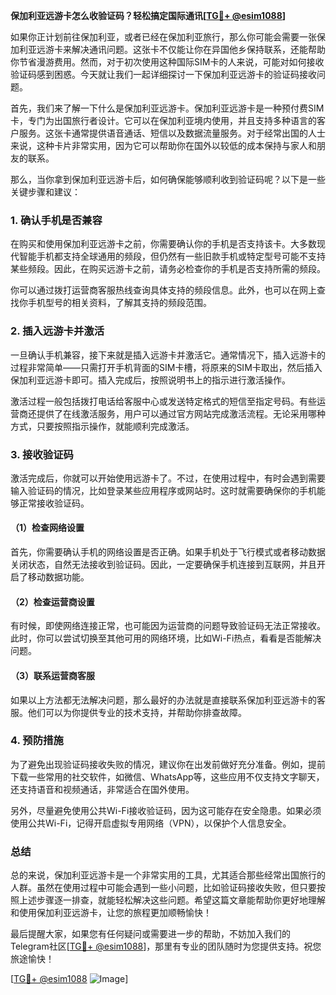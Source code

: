 **保加利亚远游卡怎么收验证码？轻松搞定国际通讯[[TG💪+ @esim1088](https://t.me/s/esim1088)]**

如果你正计划前往保加利亚，或者已经在保加利亚旅行，那么你可能会需要一张保加利亚远游卡来解决通讯问题。这张卡不仅能让你在异国他乡保持联系，还能帮助你节省漫游费用。然而，对于初次使用这种国际SIM卡的人来说，可能对如何接收验证码感到困惑。今天就让我们一起详细探讨一下保加利亚远游卡的验证码接收问题。

首先，我们来了解一下什么是保加利亚远游卡。保加利亚远游卡是一种预付费SIM卡，专门为出国旅行者设计。它可以在保加利亚境内使用，并且支持多种语言的客户服务。这张卡通常提供语音通话、短信以及数据流量服务。对于经常出国的人士来说，这种卡片非常实用，因为它可以帮助你在国外以较低的成本保持与家人和朋友的联系。

那么，当你拿到保加利亚远游卡后，如何确保能够顺利收到验证码呢？以下是一些关键步骤和建议：

### **1. 确认手机是否兼容**
在购买和使用保加利亚远游卡之前，你需要确认你的手机是否支持该卡。大多数现代智能手机都支持全球通用的频段，但仍然有一些旧款手机或特定型号可能不支持某些频段。因此，在购买远游卡之前，请务必检查你的手机是否支持所需的频段。

你可以通过拨打运营商客服热线查询具体支持的频段信息。此外，也可以在网上查找你手机型号的相关资料，了解其支持的频段范围。

### **2. 插入远游卡并激活**
一旦确认手机兼容，接下来就是插入远游卡并激活它。通常情况下，插入远游卡的过程非常简单——只需打开手机背面的SIM卡槽，将原来的SIM卡取出，然后插入保加利亚远游卡即可。插入完成后，按照说明书上的指示进行激活操作。

激活过程一般包括拨打电话给客服中心或发送特定格式的短信至指定号码。有些运营商还提供了在线激活服务，用户可以通过官方网站完成激活流程。无论采用哪种方式，只要按照指示操作，就能顺利完成激活。

### **3. 接收验证码**
激活完成后，你就可以开始使用远游卡了。不过，在使用过程中，有时会遇到需要输入验证码的情况，比如登录某些应用程序或网站时。这时就需要确保你的手机能够正常接收验证码。

#### **（1）检查网络设置**
首先，你需要确认手机的网络设置是否正确。如果手机处于飞行模式或者移动数据关闭状态，自然无法接收到验证码。因此，一定要确保手机连接到互联网，并且开启了移动数据功能。

#### **（2）检查运营商设置**
有时候，即使网络连接正常，也可能因为运营商的问题导致验证码无法正常接收。此时，你可以尝试切换至其他可用的网络环境，比如Wi-Fi热点，看看是否能解决问题。

#### **（3）联系运营商客服**
如果以上方法都无法解决问题，那么最好的办法就是直接联系保加利亚远游卡的客服。他们可以为你提供专业的技术支持，并帮助你排查故障。

### **4. 预防措施**
为了避免出现验证码接收失败的情况，建议你在出发前做好充分准备。例如，提前下载一些常用的社交软件，如微信、WhatsApp等，这些应用不仅支持文字聊天，还支持语音和视频通话，非常适合在国外使用。

另外，尽量避免使用公共Wi-Fi接收验证码，因为这可能存在安全隐患。如果必须使用公共Wi-Fi，记得开启虚拟专用网络（VPN），以保护个人信息安全。

### **总结**
总的来说，保加利亚远游卡是一个非常实用的工具，尤其适合那些经常出国旅行的人群。虽然在使用过程中可能会遇到一些小问题，比如验证码接收失败，但只要按照上述步骤逐一排查，就能轻松解决这些问题。希望这篇文章能帮助你更好地理解和使用保加利亚远游卡，让您的旅程更加顺畅愉快！

最后提醒大家，如果您有任何疑问或需要进一步的帮助，不妨加入我们的Telegram社区[[TG💪+ @esim1088](https://t.me/s/esim1088)]，那里有专业的团队随时为您提供支持。祝您旅途愉快！

[[TG💪+ @esim1088](https://t.me/s/esim1088) ![Image](https://i.postimg.cc/4NQfJmqS/Snipaste-2025-05-13-00-14-12.png)]
